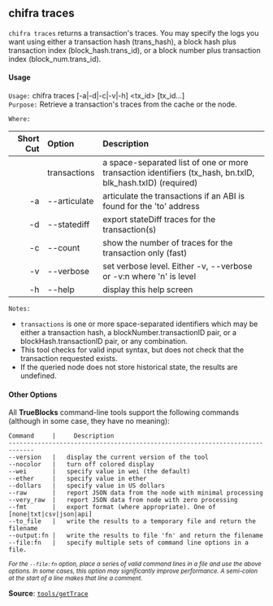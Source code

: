 ## chifra traces

`chifra traces` returns a transaction's traces. You may specify the logs you want using either a transaction hash (trans\_hash), a block hash plus transaction index (block\_hash.trans\_id), or a block number plus transaction index (block\_num.trans\_id).  

#### Usage

`Usage:`    chifra traces [-a|-d|-c|-v|-h] &lt;tx_id&gt; [tx_id...]  
`Purpose:`  Retrieve a transaction's traces from the cache or the node.

`Where:`  

| Short Cut | Option | Description |
| -------: | :------- | :------- |
|  | transactions | a space-separated list of one or more transaction identifiers (tx_hash, bn.txID, blk_hash.txID) (required) |
| -a | --articulate | articulate the transactions if an ABI is found for the 'to' address |
| -d | --statediff | export stateDiff traces for the transaction(s) |
| -c | --count | show the number of traces for the transaction only (fast) |
| -v | --verbose | set verbose level. Either -v, --verbose or -v:n where 'n' is level |
| -h | --help | display this help screen |

`Notes:`

- `transactions` is one or more space-separated identifiers which may be either a transaction hash, 
  a blockNumber.transactionID pair, or a blockHash.transactionID pair, or any combination.
- This tool checks for valid input syntax, but does not check that the transaction requested exists.
- If the queried node does not store historical state, the results are undefined.

#### Other Options

All **TrueBlocks** command-line tools support the following commands (although in some case, they have no meaning):

    Command     |     Description
    -----------------------------------------------------------------------------
    --version   |   display the current version of the tool
    --nocolor   |   turn off colored display
    --wei       |   specify value in wei (the default)
    --ether     |   specify value in ether
    --dollars   |   specify value in US dollars
    --raw       |   report JSON data from the node with minimal processing
    --very_raw  |   report JSON data from node with zero processing
    --fmt       |   export format (where appropriate). One of [none|txt|csv|json|api]
    --to_file   |   write the results to a temporary file and return the filename
    --output:fn |   write the results to file 'fn' and return the filename
    --file:fn   |   specify multiple sets of command line options in a file.

<small>*For the `--file:fn` option, place a series of valid command lines in a file and use the above options. In some cases, this option may significantly improve performance. A semi-colon at the start of a line makes that line a comment.*</small>

**Source**: [`tools/getTrace`](https://github.com/TrueBlocks/trueblocks-core/tree/master/src/tools/getTrace)

